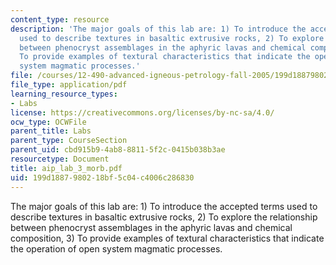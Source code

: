 ```yaml
---
content_type: resource
description: 'The major goals of this lab are: 1) To introduce the accepted terms
  used to describe textures in basaltic extrusive rocks, 2) To explore the relationship
  between phenocryst assemblages in the aphyric lavas and chemical composition, 3)
  To provide examples of textural characteristics that indicate the operation of open
  system magmatic processes.'
file: /courses/12-490-advanced-igneous-petrology-fall-2005/199d1887980218bf5c04c4006c286830_aip_lab_3_morb.pdf
file_type: application/pdf
learning_resource_types:
- Labs
license: https://creativecommons.org/licenses/by-nc-sa/4.0/
ocw_type: OCWFile
parent_title: Labs
parent_type: CourseSection
parent_uid: cbd915b9-4ab8-8811-5f2c-0415b038b3ae
resourcetype: Document
title: aip_lab_3_morb.pdf
uid: 199d1887-9802-18bf-5c04-c4006c286830
---
```

The major goals of this lab are: 1) To introduce the accepted terms used to describe textures in basaltic extrusive rocks, 2) To explore the relationship between phenocryst assemblages in the aphyric lavas and chemical composition, 3) To provide examples of textural characteristics that indicate the operation of open system magmatic processes.